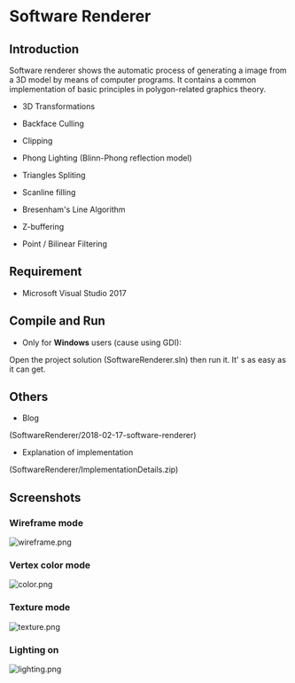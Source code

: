 # Software Renderer

## Introduction

Software renderer shows the automatic process of generating a image from a 3D model by means of computer programs. It contains a common implementation of basic principles in polygon-related graphics theory. 

- 3D Transformations

- Backface Culling

- Clipping

- Phong Lighting (Blinn-Phong reflection model)

- Triangles Spliting

- Scanline filling

- Bresenham's Line Algorithm

- Z-buffering

- Point / Bilinear Filtering

## Requirement

  - Microsoft Visual Studio 2017 

## Compile and Run

  - Only for **Windows** users (cause using GDI):

  Open the project solution (SoftwareRenderer.sln) then run it. It' s as easy as it can get.

## Others

  - Blog

  (SoftwareRenderer/2018-02-17-software-renderer)

  - Explanation of implementation

  (SoftwareRenderer/ImplementationDetails.zip)

## Screenshots

### Wireframe mode

![wireframe.png](https://i.loli.net/2020/02/27/SpiWO5uVj3gA8cr.png)

### Vertex color mode

![color.png](https://i.loli.net/2020/02/27/kVhxnTv3sFtN2Rp.png)

### Texture mode

![texture.png](https://i.loli.net/2020/02/27/zd7IeojB9kMpOPL.png)

### Lighting on

![lighting.png](https://i.loli.net/2020/02/27/BNI1dcmPzjGLveY.png)
